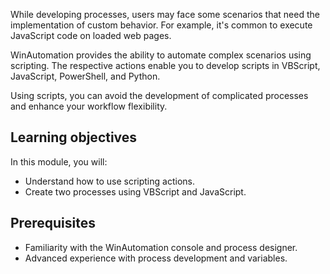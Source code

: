While developing processes, users may face some scenarios that need the implementation of custom behavior. For example, it's common to execute JavaScript code on loaded web pages.

WinAutomation provides the ability to automate complex scenarios using scripting. The respective actions enable you to develop scripts in VBScript, JavaScript, PowerShell, and Python.

Using scripts, you can avoid the development of complicated processes and enhance your workflow flexibility.

## Learning οbjectives

 In this module, you will: 

- Understand how to use scripting actions.
- Create two processes using VBScript and JavaScript.

## Prerequisites

- Familiarity with the WinAutomation console and process designer.
- Αdvanced experience with process development and variables. 